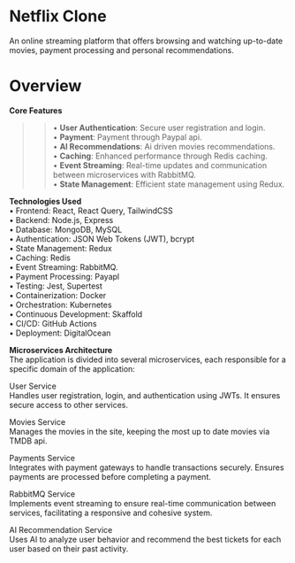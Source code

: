 # Netflix Clone
An online streaming platform that offers browsing and watching up-to-date
movies, payment processing and personal recommendations.
# Overview
**Core Features**  
  >>• **User Authentication**: Secure user registration and login.  
  • **Payment**: Payment through Paypal api.  
  • **AI Recommendations**: Ai driven movies recommendations.  
  • **Caching**: Enhanced performance through Redis caching.  
  • **Event Streaming**: Real-time updates and communication between microservices with RabbitMQ.  
  • **State Management**: Efficient state management using Redux.  

**Technologies Used**  
  • Frontend: React, React Query, TailwindCSS  
  • Backend: Node.js, Express  
  • Database: MongoDB, MySQL  
  • Authentication: JSON Web Tokens (JWT), bcrypt  
  • State Management: Redux  
  • Caching: Redis  
  • Event Streaming: RabbitMQ.  
  • Payment Processing: Payapl  
  • Testing: Jest, Supertest  
  • Containerization: Docker  
  • Orchestration: Kubernetes  
  • Continuous Development: Skaffold  
  • CI/CD: GitHub Actions  
  • Deployment: DigitalOcean  

**Microservices Architecture**  
The application is divided into several microservices, each responsible for a specific domain of the application:  

User Service  
  Handles user registration, login, and authentication using JWTs. It ensures secure access to other services.  

Movies Service  
  Manages the movies in the site, keeping the most up to date movies via TMDB api.  

Payments Service  
  Integrates with payment gateways to handle transactions securely. Ensures payments are processed before completing a payment.  

RabbitMQ Service  
  Implements event streaming to ensure real-time communication between services, facilitating a responsive and cohesive system.  

AI Recommendation Service  
  Uses AI to analyze user behavior and recommend the best tickets for each user based on their past activity.  
